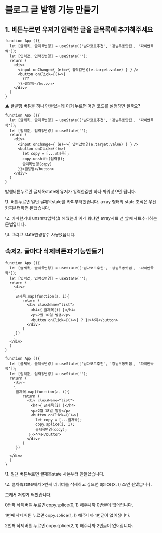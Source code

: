
 # 블로그 글 발행 기능 만들기

## 1. 버튼누르면 유저가 입력한 글을 글목록에 추가해주세요

```react
function App (){
  let [글제목, 글제목변경] = useState(['남자코트추천', '강남우동맛집', '파이썬독학']);
  let [입력값, 입력값변경] = useState('');
  return (
    <div>
      <input onChange={ (e)=>{ 입력값변경(e.target.value) } } />
      <button onClick={()=>{ 
        ???
      }}>글발행</button>
    </div>
  )
}
```

▲ 글발행 버튼을 하나 만들었는데 이거 누르면 어떤 코드를 실행하면 될까요?

```react
function App (){
  let [글제목, 글제목변경] = useState(['남자코트추천', '강남우동맛집', '파이썬독학']);
  let [입력값, 입력값변경] = useState('');
  return (
    <div>
      <input onChange={ (e)=>{ 입력값변경(e.target.value) } } />
      <button onClick={()=>{ 
        let copy = [...글제목];
        copy.unshift(입력값);
        글제목변경(copy)
      }}>글발행</button>
    </div>
  )
}
```

발행버튼누르면 글제목state에 유저가 입력한값만 하나 끼워넣으면 됩니다. 

\1. 버튼누르면 일단 글제목state를 카피부터했습니다. array 형태의 state 조작은 우선 카피부터하면 된댔습니다.

\2. 카피한거에 unshift(입력값) 해줬는데 이게 뭐냐면 array자료 맨 앞에 자료추가하는 문법입니다.

\3. 그리고 state변경함수 사용했습니다.

 

 ## 숙제2. 글마다 삭제버튼과 기능만들기 

```react
function App (){
  let [글제목, 글제목변경] = useState(['남자코트추천', '강남우동맛집', '파이썬독학']);
  let [입력값, 입력값변경] = useState('');
  return ( 
    <div>
    { 
     글제목.map(function(a, i){
        return (
          <div className="list">
            <h4>{ 글제목[i] }</h4>
            <p>2월 18일 발행</p>
            <button onClick={()=>{ ? }}>삭제</button>
          </div> 
        )
     }) 
    }  
  </div>
  )
}
```



```react
function App (){
  let [글제목, 글제목변경] = useState(['남자코트추천', '강남우동맛집', '파이썬독학']);
  let [입력값, 입력값변경] = useState('');
  return ( 
    <div>
    { 
     글제목.map(function(a, i){
        return (
          <div className="list">
            <h4>{ 글제목[i] }</h4>
            <p>2월 18일 발행</p>
            <button onClick={()=>{ 
              let copy = [...글제목];
              copy.splice(i, 1);
              글제목변경(copy);
           }}>삭제</button>
          </div> 
        )
     }) 
    }  
  </div>
  )
}
```

\1. 일단 버튼누르면 글제목state 사본부터 만들었습니다.

\2. 글제목state에서 x번째 데이터를 삭제하고 싶으면 splice(x, 1) 쓰면 된댔습니다.

그래서 저렇게 써봤습니다. 

 

0번째 삭제버튼 누르면 copy.splice(0, 1) 해주니까 0번글이 없어집니다.

1번째 삭제버튼 누르면 copy.splice(1, 1) 해주니까 1번글이 없어집니다.

2번째 삭제버튼 누르면 copy.splice(2, 1) 해주니까 2번글이 없어집니다.

 

 